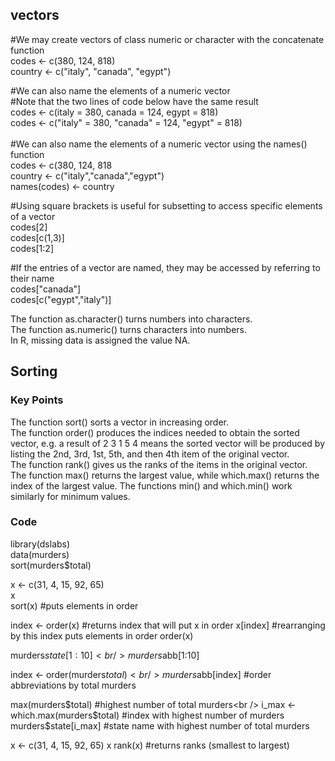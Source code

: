 ## vectors
#We may create vectors of class numeric or character with the concatenate function<br />
codes <- c(380, 124, 818)<br />
country <- c("italy", "canada", "egypt")<br />

#We can also name the elements of a numeric vector<br />
#Note that the two lines of code below have the same result<br />
codes <- c(italy = 380, canada = 124, egypt = 818)<br />
codes <- c("italy" = 380, "canada" = 124, "egypt" = 818)<br />
<br />
#We can also name the elements of a numeric vector using the names() function<br />
codes <- c(380, 124, 818<br />
country <- c("italy","canada","egypt")<br />
names(codes) <- country<br />

#Using square brackets is useful for subsetting to access specific elements of a vector<br />
codes[2]<br />
codes[c(1,3)]<br />
codes[1:2]<br />

#If the entries of a vector are named, they may be accessed by referring to their name<br />
codes["canada"]<br />
codes[c("egypt","italy")]<br />

The function as.character() turns numbers into characters.<br />
The function as.numeric() turns characters into numbers.<br />
In R, missing data is assigned the value NA.<br />

## Sorting
### Key Points
The function sort() sorts a vector in increasing order.<br />
The function order() produces the indices needed to obtain the sorted vector, e.g. a result of  2 3 1 5 4 means the sorted vector will be produced by listing the 2nd, 3rd, 1st, 5th, and then 4th item of the original vector.<br />
The function rank() gives us the ranks of the items in the original vector.<br />
The function max() returns the largest value, while which.max() returns the index of the largest value. The functions min() and which.min() work similarly for minimum values.<br />
### Code<br />
library(dslabs)<br />
data(murders)<br />
sort(murders$total)<br />

x <- c(31, 4, 15, 92, 65)<br />
x<br />
sort(x)    #puts elements in order<br />

index <- order(x)    #returns index that will put x in order
x[index]    #rearranging by this index puts elements in order
order(x)

murders$state[1:10]<br />
murders$abb[1:10]<br />

index <- order(murders$total)<br />
murders$abb[index]    #order abbreviations by total murders<br />

max(murders$total)    #highest number of total murders<br />
i_max <- which.max(murders$total)    #index with highest number of murders<br />
murders$state[i_max]    #state name with highest number of total murders<br />

x <- c(31, 4, 15, 92, 65)
x
rank(x)    #returns ranks (smallest to largest)

